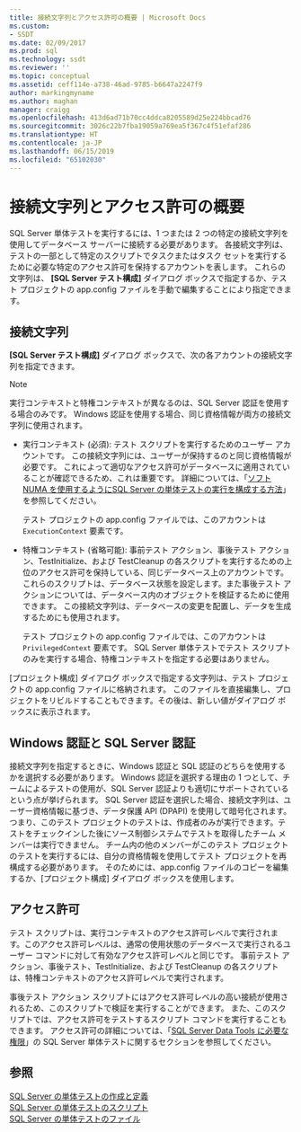 ```yaml
---
title: 接続文字列とアクセス許可の概要 | Microsoft Docs
ms.custom:
- SSDT
ms.date: 02/09/2017
ms.prod: sql
ms.technology: ssdt
ms.reviewer: ''
ms.topic: conceptual
ms.assetid: ceff114e-a738-46ad-9785-b6647a2247f9
author: markingmyname
ms.author: maghan
manager: craigg
ms.openlocfilehash: 413d6ad71b70cc4ddca8205589d25e224bbcad76
ms.sourcegitcommit: 3026c22b7fba19059a769ea5f367c4f51efaf286
ms.translationtype: HT
ms.contentlocale: ja-JP
ms.lasthandoff: 06/15/2019
ms.locfileid: "65102030"
---
```

# <a name="overview-of-connection-strings-and-permissions"></a>接続文字列とアクセス許可の概要
SQL Server 単体テストを実行するには、1 つまたは 2 つの特定の接続文字列を使用してデータベース サーバーに接続する必要があります。 各接続文字列は、テストの一部として特定のスクリプトでタスクまたはタスク セットを実行するために必要な特定のアクセス許可を保持するアカウントを表します。 これらの文字列は、 **[SQL Server テスト構成]** ダイアログ ボックスで指定するか、テスト プロジェクトの app.config ファイルを手動で編集することにより指定できます。  
  
## <a name="connection-strings"></a>接続文字列  
**[SQL Server テスト構成]** ダイアログ ボックスで、次の各アカウントの接続文字列を指定できます。  
  
> [!NOTE]  
> 実行コンテキストと特権コンテキストが異なるのは、SQL Server 認証を使用する場合のみです。 Windows 認証を使用する場合、同じ資格情報が両方の接続文字列に使用されます。  
  
-   実行コンテキスト (必須): テスト スクリプトを実行するためのユーザー アカウントです。 この接続文字列には、ユーザーが保持するのと同じ資格情報が必要です。 これによって適切なアクセス許可がデータベースに適用されていることが確認できるため、これは重要です。 詳細については、「[ソフト NUMA を使用するようにSQL Server の単体テストの実行を構成する方法](../ssdt/how-to-configure-sql-server-unit-test-execution.md)」を参照してください。  
  
    テスト プロジェクトの app.config ファイルでは、このアカウントは `ExecutionContext` 要素です。  
  
-   特権コンテキスト (省略可能): 事前テスト アクション、事後テスト アクション、TestInitialize、および TestCleanup の各スクリプトを実行するための上位のアクセス許可を保持している、同じデータベース上のアカウントです。 これらのスクリプトは、データベース状態を設定します。また事後テスト アクションについては、データベース内のオブジェクトを検証するために使用できます。 この接続文字列は、データベースの変更を配置し、データを生成するためにも使用されます。  
  
    テスト プロジェクトの app.config ファイルでは、このアカウントは `PrivilegedContext` 要素です。 SQL Server 単体テストでテスト スクリプトのみを実行する場合、特権コンテキストを指定する必要はありません。  
  
[プロジェクト構成] ダイアログ ボックスで指定する文字列は、テスト プロジェクトの app.config ファイルに格納されます。 このファイルを直接編集し、プロジェクトをリビルドすることもできます。その後は、新しい値がダイアログ ボックスに表示されます。  
  
## <a name="windows-authentication-versus-sql-server-authentication"></a>Windows 認証と SQL Server 認証  
接続文字列を指定するときに、Windows 認証と SQL 認証のどちらを使用するかを選択する必要があります。 Windows 認証を選択する理由の 1 つとして、チームによるテストの使用が、SQL Server 認証よりも適切にサポートされているという点が挙げられます。 SQL Server 認証を選択した場合、接続文字列は、ユーザー資格情報に基づき、データ保護 API (DPAPI) を使用して暗号化されます。 つまり、このテスト プロジェクトのテストは、作成者のみが実行できます。テストをチェックインした後にソース制御システムでテストを取得したチーム メンバーは実行できません。 チーム内の他のメンバーがこのテスト プロジェクトのテストを実行するには、自分の資格情報を使用してテスト プロジェクトを再構成する必要があります。 そのためには、app.config ファイルのコピーを編集するか、[プロジェクト構成] ダイアログ ボックスを使用します。  
  
## <a name="permissions"></a>アクセス許可  
テスト スクリプトは、実行コンテキストのアクセス許可レベルで実行されます。このアクセス許可レベルは、通常の使用状態のデータベースで実行されるユーザー コマンドに対して有効なアクセス許可レベルと同じです。 事前テスト アクション、事後テスト、TestInitialize、および TestCleanup の各スクリプトは、特権コンテキストのアクセス許可レベルで実行されます。  
  
事後テスト アクション スクリプトにはアクセス許可レベルの高い接続が使用されるため、このスクリプトで検証を実行することができます。 また、このスクリプトでは、アクセス許可をテストするスクリプト コマンドを実行することもできます。 アクセス許可の詳細については、「[SQL Server Data Tools に必要な権限](../ssdt/required-permissions-for-sql-server-data-tools.md)」の SQL Server 単体テストに関するセクションを参照してください。  
  
## <a name="see-also"></a>参照  
[SQL Server の単体テストの作成と定義](../ssdt/creating-and-defining-sql-server-unit-tests.md)  
[SQL Server の単体テストのスクリプト](../ssdt/scripts-in-sql-server-unit-tests.md)  
[SQL Server の単体テストのファイル](../ssdt/sql-server-unit-test-files.md)  
  

